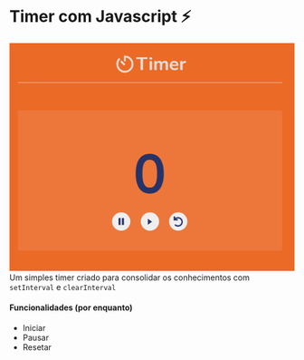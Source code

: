# Timer com Javascript ⚡
![img](img/timer.png)
Um simples timer criado para consolidar os conhecimentos com `setInterval` e `clearInterval`
#### Funcionalidades (por enquanto)
- Iniciar 
- Pausar 
- Resetar